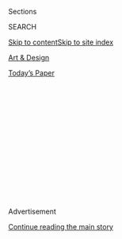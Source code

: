 <div id="app">

<div>

<div>

<div>

<div class="NYTAppHideMasthead css-1q2w90k e1suatyy0">

<div class="section css-ui9rw0 e1suatyy2">

<div class="css-eph4ug er09x8g0">

<div class="css-6n7j50">

</div>

<span class="css-1dv1kvn">Sections</span>

<div class="css-10488qs">

<span class="css-1dv1kvn">SEARCH</span>

</div>

[Skip to content](#site-content)[Skip to site index](#site-index)

</div>

<div id="masthead-section-label" class="css-1wr3we4 eaxe0e00">

[Art &
Design](https://www.nytimes3xbfgragh.onion/section/arts/design)

</div>

<div class="css-10698na e1huz5gh0">

</div>

</div>

<div id="masthead-bar-one" class="section hasLinks css-15hmgas e1csuq9d3">

<div class="css-uqyvli e1csuq9d0">

</div>

<div class="css-1uqjmks e1csuq9d1">

</div>

<div class="css-9e9ivx">

[](https://myaccount.nytimes3xbfgragh.onion/auth/login?response_type=cookie&client_id=vi)

</div>

<div class="css-1bvtpon e1csuq9d2">

[Today’s
Paper](https://www.nytimes3xbfgragh.onion/section/todayspaper)

</div>

</div>

</div>

</div>

<div data-aria-hidden="false">

<div id="site-content" data-role="main">

<div>

<div class="css-1aor85t" style="opacity:0.000000001;z-index:-1;visibility:hidden">

<div class="css-1hqnpie">

<div class="css-epjblv">

<span class="css-17xtcya">[Art &
Design](/section/arts/design)</span><span class="css-x15j1o">|</span><span class="css-fwqvlz">The
Whitney Reopens With 3 Powerhouse
Shows</span>

</div>

<div class="css-k008qs">

<div class="css-1iwv8en">

<span class="css-18z7m18"></span>

<div>

</div>

</div>

<span class="css-1n6z4y">https://nyti.ms/34ZUBSJ</span>

<div class="css-1705lsu">

<div class="css-4xjgmj">

<div class="css-4skfbu" data-role="toolbar" data-aria-label="Social Media Share buttons, Save button, and Comments Panel with current comment count" data-testid="share-tools">

  - 
  - 
  - 
  - 
    
    <div class="css-6n7j50">
    
    </div>

  - 
  - 

</div>

</div>

</div>

</div>

</div>

</div>

<div class="css-13pd83m">

</div>

<div id="top-wrapper" class="css-1sy8kpn">

<div id="top-slug" class="css-l9onyx">

Advertisement

</div>

[Continue reading the main
story](#after-top)

<div class="ad top-wrapper" style="text-align:center;height:100%;display:block;min-height:250px">

<div id="top" class="place-ad" data-position="top" data-size-key="top">

</div>

</div>

<div id="after-top">

</div>

</div>

<div>

<div id="sponsor-wrapper" class="css-1hyfx7x">

<div id="sponsor-slug" class="css-19vbshk">

Supported by

</div>

[Continue reading the main
story](#after-sponsor)

<div id="sponsor" class="ad sponsor-wrapper" style="text-align:center;height:100%;display:block">

</div>

<div id="after-sponsor">

</div>

</div>

<div class="css-186x18t">

Critics’ Notebook

</div>

<div class="css-1vkm6nb ehdk2mb0">

# The Whitney Reopens With 3 Powerhouse Shows

</div>

When the museum closed in March, it was showing Agnes Pelton’s paintings
and Mexico’s great muralists. Thankfully, these works are still up on
the walls.

<div class="css-79elbk" data-testid="photoviewer-wrapper">

<div class="css-z3e15g" data-testid="photoviewer-wrapper-hidden">

</div>

<div class="css-1a48zt4 ehw59r15" data-testid="photoviewer-children">

![<span class="css-16f3y1r e13ogyst0" data-aria-hidden="true">The
Whitney Museum of American Art reopens on Thursday after being closed
for nearly six
months.</span><span class="css-cnj6d5 e1z0qqy90" itemprop="copyrightHolder"><span class="css-1ly73wi e1tej78p0">Credit...</span><span><span>Jeenah
Moon for The New York
Times</span></span></span>](https://static01.graylady3jvrrxbe.onion/images/2020/09/03/arts/03whitney-reopen1/merlin_170076321_08cf9aec-13f1-483b-bad9-9b8df1089f04-articleLarge.jpg?quality=75&auto=webp&disable=upscale)

</div>

</div>

<div class="css-18e8msd">

<div class="css-vp77d3 epjyd6m0">

<div class="css-1baulvz">

By [<span class="css-1baulvz" itemprop="name">Roberta
Smith</span>](https://www.nytimes3xbfgragh.onion/by/roberta-smith),
[<span class="css-1baulvz" itemprop="name">Holland
Cotter</span>](https://www.nytimes3xbfgragh.onion/by/holland-cotter) and
<span class="css-1baulvz last-byline" itemprop="name">Siddhartha
Mitter</span>

</div>

</div>

  - 
    
    <div class="css-ld3wwf e16638kd2">
    
    Sept. 3,
    2020
    
    </div>

  - 
    
    <div class="css-4xjgmj">
    
    <div class="css-d8bdto" data-role="toolbar" data-aria-label="Social Media Share buttons, Save button, and Comments Panel with current comment count" data-testid="share-tools">
    
      - 
      - 
      - 
      - 
        
        <div class="css-6n7j50">
        
        </div>
    
      - 
      - 
    
    </div>
    
    </div>

</div>

</div>

<div class="section meteredContent css-1r7ky0e" name="articleBody" itemprop="articleBody">

<div class="css-1fanzo5 StoryBodyCompanionColumn">

<div class="css-53u6y8">

*The Whitney Museum of American Art is reopening on Thursday, with new
safety guidelines that will require visitors to purchase timed tickets
in advance. By the time the museum announced its closure in March, our
critics had reviewed two remarkable shows: the first New York museum
exhibition of the still-mysterious painter Agnes Pelton; and a grand
retrospective of the Mexican muralists Diego Rivera, José Clemente
Orozco and David Alfaro Siqueiros.*

*Below is an overview of those reviews, plus insights into another
strong show at the Whitney, “Cauleen Smith: Mutualities.”*

## ‘Agnes Pelton: Desert Transcendentalist’

</div>

</div>

<div class="css-79elbk" data-testid="photoviewer-wrapper">

<div class="css-z3e15g" data-testid="photoviewer-wrapper-hidden">

</div>

<div class="css-1a48zt4 ehw59r15" data-testid="photoviewer-children">

![<span class="css-16f3y1r e13ogyst0" data-aria-hidden="true">Agnes
Pelton’s “Star Gazer” (1929), oil on
canvas.</span><span class="css-cnj6d5 e1z0qqy90" itemprop="copyrightHolder"><span class="css-1ly73wi e1tej78p0">Credit...</span><span>via
Whitney Museum of American
Art</span></span>](https://static01.graylady3jvrrxbe.onion/images/2020/09/04/arts/03whitney-reopen2/merlin_170306019_052c73d3-4b87-40dd-bca9-5e8323625001-articleLarge.jpg?quality=75&auto=webp&disable=upscale)

</div>

</div>

<div class="css-1fanzo5 StoryBodyCompanionColumn">

<div class="css-53u6y8">

[This
survey](https://www.nytimes3xbfgragh.onion/2020/03/12/arts/design/agnes-pelton-review-whitney-museum.html),
extended through Nov. 1, presents the underappreciated but inimitable
art of the American painter Agnes Pelton (1881-1961). It also offers a
reminder that the history of modernist abstraction, and women’s
contribution to it, is still being
written.

</div>

</div>

<div class="css-79elbk" data-testid="photoviewer-wrapper">

<div class="css-z3e15g" data-testid="photoviewer-wrapper-hidden">

</div>

<div class="css-1a48zt4 ehw59r15" data-testid="photoviewer-children">

<div class="css-1xdhyk6 erfvjey0">

<span class="css-1ly73wi e1tej78p0">Image</span>

<div class="css-zjzyr8">

<div data-testid="lazyimage-container" style="height:471.0888888888889px">

</div>

</div>

</div>

<span class="css-16f3y1r e13ogyst0" data-aria-hidden="true">A 1957
portrait of
Pelton.</span><span class="css-cnj6d5 e1z0qqy90" itemprop="copyrightHolder"><span class="css-1ly73wi e1tej78p0">Credit...</span><span>Carolyn
Tilton Cunningham Family; via Nyna Dolby</span></span>

</div>

</div>

<div class="css-1fanzo5 StoryBodyCompanionColumn">

<div class="css-53u6y8">

Pelton’s exquisitely finished, otherworldly abstractions are the stuff
of dreams, visions and mirages; they often came to the artist while she
slept or meditated, and they arrived remarkably whole, as indicated by
the sketches from her journal reproduced in the catalog, which
originated, with the show, at the Phoenix Art Museum. (It was organized
by Gilbert Vicario, chief curator there, and overseen at the Whitney by
Barbara Haskell, with Sarah Humphreville.)

There is nothing quite like Pelton’s paintings in 20th-century American
art. It is not just their much-admired spirituality that distinguishes
them — their blend of theosophy, Buddhism, astrology and the occult was
not unusual among artists of the moment. It is rather the insouciant
ease with which her images navigate between high and low, making that
spirituality widely available, if not
irresistible.

</div>

</div>

<div class="css-79elbk" data-testid="photoviewer-wrapper">

<div class="css-z3e15g" data-testid="photoviewer-wrapper-hidden">

</div>

<div class="css-1a48zt4 ehw59r15" data-testid="photoviewer-children">

<div class="css-1xdhyk6 erfvjey0">

<span class="css-1ly73wi e1tej78p0">Image</span>

<div class="css-zjzyr8">

<div data-testid="lazyimage-container" style="height:529.088888888889px">

</div>

</div>

</div>

<span class="css-16f3y1r e13ogyst0" data-aria-hidden="true">“Storm Oil”
(1932), oil on canvas, by
Pelton.</span><span class="css-cnj6d5 e1z0qqy90" itemprop="copyrightHolder"><span class="css-1ly73wi e1tej78p0">Credit...</span><span>Crystal
Bridges Museum of American Art</span></span>

</div>

</div>

<div class="css-1fanzo5 StoryBodyCompanionColumn">

<div class="css-53u6y8">

Pelton belonged to the first generation of American Modernists — which
included Georgia O’Keeffe, Marsden Hartley and Arthur Dove — but not to
their circle, which revolved around the advocacy and galleries of the
impresario Alfred Stieglitz. Her mature style arrived after a series of
efforts from the mid-1920s that read as mildly visionary Cubo-Futurist
motifs: frazzled flowers and an incandescent fountain.

</div>

</div>

<div class="css-1fanzo5 StoryBodyCompanionColumn">

<div class="css-53u6y8">

In the 1929 work “Star Gazer,” a multicolored bud stands like a pilgrim,
offering itself to an azure vase, behind which brilliant red hills
soften into the distance. A single star reinforces the symmetry of the
scene. And then she does it again and again in deliriously perfect
paintings like “Sand Storm” and “Messengers” (both from 1932) and “Even
Song,” from 1934, in which an immense vase aglow with inner fire
releases tendrils of smoke, flanked by two white shapes reminiscent of
O’Keeffe cattle skulls.

After the last Pelton retrospective, 25 years ago, her achievement
receded from view. That seems unlikely this time. The Whitney show
underscores too tellingly the lesson of [the Guggenheim’s Hilma af Klint
exhibition](https://www.nytimes3xbfgragh.onion/2018/10/11/arts/design/hilma-af-klint-review-guggenheim.html),
that the largely all-male narrative of modernist abstraction needs
reworking, with much more credit to female artists and their implicitly
feminist embrace of spirituality. Let’s put it this way: Hilma af Klint
and Agnes Pelton did not act alone. *ROBERTA
SMITH*

## ‘Vida Americana: Mexican Muralists Remake American Art, 1925-1945’

</div>

</div>

<div class="css-79elbk" data-testid="photoviewer-wrapper">

<div class="css-z3e15g" data-testid="photoviewer-wrapper-hidden">

</div>

<div class="css-1a48zt4 ehw59r15" data-testid="photoviewer-children">

<div class="css-1xdhyk6 erfvjey0">

<span class="css-1ly73wi e1tej78p0">Image</span>

<div class="css-zjzyr8">

<div data-testid="lazyimage-container" style="height:257.77777777777777px">

</div>

</div>

</div>

<span class="css-16f3y1r e13ogyst0" data-aria-hidden="true">An
installation view of “Vida Americana,” from left: a reproduction of
Diego Rivera’s “Man, Controller of the Universe”; Hugo Gellert’s “Us
Fellas Gotta Stick Together, or the Last Defenses of Capitalism”; and
Ben Shahn’s “The Passion of Sacco and
Vanzetti.”</span><span class="css-cnj6d5 e1z0qqy90" itemprop="copyrightHolder"><span class="css-1ly73wi e1tej78p0">Credit...</span><span>Emiliano
Granado for The New York Times</span></span>

</div>

</div>

<div class="css-1fanzo5 StoryBodyCompanionColumn">

<div class="css-53u6y8">

This [exhibition](https://whitney.org/exhibitions/vida-americana), on
view through Jan. 31, represents a decade of hard thought and labor, and
that effort has paid off. The show is stupendous and complicated, and
lands right on time. Just by existing, it does three vital things: It
reshapes a stretch of art history to give credit where credit is due; it
suggests that the Whitney is, at last, on the way to fully embracing
American art; and it offers yet another argument for why this country’s
build-the-wall mania has to go. Judging by the story told here, we
should be actively inviting our southern neighbor to enrich our cultural
soil.

That story begins in Mexico in the 1920s. After 10 years of civil war
and revolution, the country’s new government turned to art to invent and
broadcast a unifying national self-image, one that emphasized both its
deep roots in Indigenous, pre-Hispanic culture and the heroism of its
recent revolutionary struggles.

</div>

</div>

<div class="css-1fanzo5 StoryBodyCompanionColumn">

<div class="css-53u6y8">

The chosen medium for the message was mural painting, and three very
differently gifted practitioners quickly came to dominate the field:
Diego Rivera, José Clemente Orozco and David Alfaro Siqueiros: “Los Tres
Grandes” — “the three great ones” — as they came to be known among
admirers.

</div>

</div>

<div class="css-79elbk" data-testid="photoviewer-wrapper">

<div class="css-z3e15g" data-testid="photoviewer-wrapper-hidden">

</div>

<div class="css-1a48zt4 ehw59r15" data-testid="photoviewer-children">

<div class="css-1xdhyk6 erfvjey0">

<span class="css-1ly73wi e1tej78p0">Image</span>

<div class="css-zjzyr8">

<div data-testid="lazyimage-container" style="height:580px">

</div>

</div>

</div>

<span class="css-16f3y1r e13ogyst0" data-aria-hidden="true">“The
Malinche (Young Girl of Yalala, Oaxaca),” by Alfredo Ramos
Martínez.</span><span class="css-cnj6d5 e1z0qqy90" itemprop="copyrightHolder"><span class="css-1ly73wi e1tej78p0">Credit...</span><span>Emiliano
Granado for The New York Times</span></span>

</div>

</div>

<div class="css-1fanzo5 StoryBodyCompanionColumn">

<div class="css-53u6y8">

The exhibition’s opening gallery suggest a fiesta atmosphere, as do the
paintings gathered there: Alfredo Ramos Martínez’s 1929 image of an
itinerant flower vendor; a 1928 painting by Rivera of Oaxacan dancers in
orchidaceous gowns; and, from the same year, a scene, in Rivera’s
smooth-brushed, Paris-trained style, of women harvesting cactus by the
American artist Everett Gee Jackson. (Barbara Haskell is the show’s
originating curator, joined by Marcela Guerrero, Sarah Humphreville and
Alana Hernandez.)

It was important for a nation that identified itself with populist
struggle to keep the memory of that struggle burning. You see this in a
large charcoal painting study by Rivera of the revolutionary Emiliano
Zapata trampling an enemy underfoot. And in an inky Siqueiros portrait
of the same leader, looking as blank-eyed as a corpse. And in a spiky,
depressed Orozco painting of the peasant guerrillas known as Zapatistas,
their figures as stiff as the machetes they carry, locked in a grim
forced
march.

</div>

</div>

<div class="css-79elbk" data-testid="photoviewer-wrapper">

<div class="css-z3e15g" data-testid="photoviewer-wrapper-hidden">

</div>

<div class="css-1a48zt4 ehw59r15" data-testid="photoviewer-children">

<div class="css-1xdhyk6 erfvjey0">

<span class="css-1ly73wi e1tej78p0">Image</span>

<div class="css-zjzyr8">

<div data-testid="lazyimage-container" style="height:595.4666666666667px">

</div>

</div>

</div>

<span class="css-16f3y1r e13ogyst0" data-aria-hidden="true">A
reproduction of José Clemente Orozco’s
“Prometheus.”</span><span class="css-cnj6d5 e1z0qqy90" itemprop="copyrightHolder"><span class="css-1ly73wi e1tej78p0">Credit...</span><span>Artists
Rights Society (ARS), New York/SOMAAP, Mexico City; Emiliano Granado for
The New York Times</span></span>

</div>

</div>

<div class="css-1fanzo5 StoryBodyCompanionColumn">

<div class="css-53u6y8">

By the time these pictures were made in 1931, two of the artists were
working primarily in the United States; Siqueiros would arrive the next
year. Orozco came first, to New York in 1927. There he taught easel
painting and printmaking to a rapt cohort of local artists before moving
on to California to execute a mural commission for Pomona College in
Claremont — a 1930 fresco called “Prometheus” that the teenage Jackson
Pollock, then living in Los Angeles, saw and never forgot.

The exhibition’s final gallery is basically a Siqueiros-Pollock
showcase. It’s set in New York, where, beginning in 1936, the two
artists worked together as teacher and student. We see examples of the
anti-conventional techniques the muralist developed: spraying,
splattered, dripping paint — anything to make the results look
unpolished and unsettling. And we see Pollock beginning to test out
these unorthodoxies. It’s clear that even in the 1930s, he was on fire.
And the evidence is that Siqueiros held the igniting match.

</div>

</div>

<div class="css-1fanzo5 StoryBodyCompanionColumn">

<div class="css-53u6y8">

Did influence run both ways? Student to teacher? South to north and
back? Undoubtedly. The result at the Whitney is a study in
multidirectional flow, tides meeting and mingling, which is the basic
dynamic of art history, as it is, or should be, of American life. It’s a
dynamic of generosity. It gives the show warmth and grandeur. Why on
earth would we want to stop the flow now? *HOLLAND
COTTER*

## ‘Cauleen Smith: Mutualities’

</div>

</div>

<div class="css-79elbk" data-testid="photoviewer-wrapper">

<div class="css-z3e15g" data-testid="photoviewer-wrapper-hidden">

</div>

<div class="css-1a48zt4 ehw59r15" data-testid="photoviewer-children">

<div class="css-1xdhyk6 erfvjey0">

<span class="css-1ly73wi e1tej78p0">Image</span>

<div class="css-zjzyr8">

<div data-testid="lazyimage-container" style="height:215.88888888888889px">

</div>

</div>

</div>

<span class="css-16f3y1r e13ogyst0" data-aria-hidden="true">A still from
“Sojourner” (2018), by Cauleen
Smith.</span><span class="css-cnj6d5 e1z0qqy90" itemprop="copyrightHolder"><span class="css-1ly73wi e1tej78p0">Credit...</span><span>Cauleen
Smith, Corbett vs. Dempsey, Chicago, and Kate Werble Gallery, New
York</span></span>

</div>

</div>

<div class="css-1fanzo5 StoryBodyCompanionColumn">

<div class="css-53u6y8">

The sumptuous 22-minute film “Sojourner” anchors this presentation of
recent work by the Los Angeles-based artist Cauleen Smith, on view
through Jan. 31. Though made in 2018, it’s a perfect piece to provide
solace, perspective and inspiration amid the fraught situation of
America today.

The film opens in North Philadelphia, with grainy footage of horses on
an empty lot and a rowhouse where John Coltrane lived in the 1950s. Soon
it takes in a Shaker cemetery in upstate New York, a community arts
center and an activist rally on Chicago’s South Side and multiple
California spots — a beach, poppy fields, the Watts Towers, the ashram
founded by Alice Coltrane as Swamini Turiyasangitananda.

The camera settles into an extended sequence filmed in intense desert
light at the [found-object sculpture
garden](http://www.noahpurifoy.com/joshua-tree-outdoor-museum) built by
the artist Noah Purifoy in Joshua Tree, Calif.There, a dozen women
wearing exuberant Afro-Bohemian styles tune into astral signals on an
old radio, clasp hands to a reading of the [Combahee River Collective
Statement](https://www.newyorker.com/news/our-columnists/until-black-women-are-free-none-of-us-will-be-free)
and process, bearing banners, toward a final exalted
tableau.

</div>

</div>

<div class="css-79elbk" data-testid="photoviewer-wrapper">

<div class="css-z3e15g" data-testid="photoviewer-wrapper-hidden">

</div>

<div class="css-1a48zt4 ehw59r15" data-testid="photoviewer-children">

<div class="css-1xdhyk6 erfvjey0">

<span class="css-1ly73wi e1tej78p0">Image</span>

<div class="css-zjzyr8">

<div data-testid="lazyimage-container" style="height:215.88888888888889px">

</div>

</div>

</div>

<span class="css-16f3y1r e13ogyst0" data-aria-hidden="true">The
22-minute film is on view at the Whitney through Jan.
31.</span><span class="css-cnj6d5 e1z0qqy90" itemprop="copyrightHolder"><span class="css-1ly73wi e1tej78p0">Credit...</span><span>Cauleen
Smith, Corbett vs. Dempsey, Chicago, and Kate Werble Gallery, New
York</span></span>

</div>

</div>

<div class="css-1fanzo5 StoryBodyCompanionColumn">

<div class="css-53u6y8">

The film’s coherence owes to its underpinning theme: how visionary
practice overflows the boundaries of art, spirituality and politics, and
gathers all these together when they’re exercised with generosity.
Narrations of texts by Rebecca Cox Jackson, a 19th-century Black Shaker
eldress, and words and music by Alice Coltrane are crucial to the weave.
But this cumulative tour de force belongs to Ms. Smith, an experimental
filmmaker at the pinnacle of her craft who has brilliantly paced many
elements into a resonant journey in which the trace of fellow seekers,
past and present, ultimately leads to freedom.

The Whitney has installed “Sojourner” appropriately, with its own room
and a large screen. Another Smith film, “Pilgrim,” which revisits the
ashram and the Shaker site in a melancholy register, suffers from its
placement in a corridor that leads to the terrace. Also on view are Ms.
Smith’s drawings of book covers; in this series, “Firespitters,” she
celebrates books by some of her favorite poets and others that they, in
turn, have recommended. A big show developing Ms. Smith’s vision across
mediums — film, installation, performance, textile — is desperately
overdue in New York. But “Sojourner,” a masterpiece, is essential balm
and ballast for now. *SIDDHARTHA MITTER*

-----

**Whitney Museum of American Art**

99 Gansevoort Street, Manhattan; 212-570-3600,
[whitney.org](https://whitney.org/). Purchase of timed tickets in
advance is required. (Admission is pay what you wish through Sept. 28.)

</div>

</div>

<div>

</div>

</div>

<div>

</div>

<div>

</div>

<div>

</div>

<div>

<div id="bottom-wrapper" class="css-1ede5it">

<div id="bottom-slug" class="css-l9onyx">

Advertisement

</div>

[Continue reading the main
story](#after-bottom)

<div id="bottom" class="ad bottom-wrapper" style="text-align:center;height:100%;display:block;min-height:90px">

</div>

<div id="after-bottom">

</div>

</div>

</div>

</div>

</div>

## Site Index

<div>

</div>

## Site Information Navigation

  - [© <span>2020</span> <span>The New York Times
    Company</span>](https://help.nytimes3xbfgragh.onion/hc/en-us/articles/115014792127-Copyright-notice)

<!-- end list -->

  - [NYTCo](https://www.nytco.com/)
  - [Contact
    Us](https://help.nytimes3xbfgragh.onion/hc/en-us/articles/115015385887-Contact-Us)
  - [Work with us](https://www.nytco.com/careers/)
  - [Advertise](https://nytmediakit.com/)
  - [T Brand Studio](http://www.tbrandstudio.com/)
  - [Your Ad
    Choices](https://www.nytimes3xbfgragh.onion/privacy/cookie-policy#how-do-i-manage-trackers)
  - [Privacy](https://www.nytimes3xbfgragh.onion/privacy)
  - [Terms of
    Service](https://help.nytimes3xbfgragh.onion/hc/en-us/articles/115014893428-Terms-of-service)
  - [Terms of
    Sale](https://help.nytimes3xbfgragh.onion/hc/en-us/articles/115014893968-Terms-of-sale)
  - [Site
    Map](https://spiderbites.nytimes3xbfgragh.onion)
  - [Help](https://help.nytimes3xbfgragh.onion/hc/en-us)
  - [Subscriptions](https://www.nytimes3xbfgragh.onion/subscription?campaignId=37WXW)

</div>

</div>

</div>

</div>
